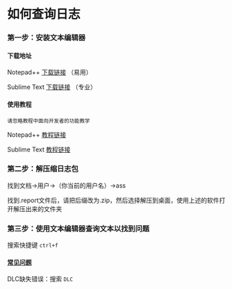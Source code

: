 # 如何查询日志

### 第一步：安装文本编辑器

#### 下载地址

Notepad++ [下载链接](https://notepad-plus-plus.org/) （易用）

Sublime Text [下载链接](http://www.sublimetext.com/) （专业）

#### 使用教程

`请忽略教程中面向开发者的功能教学`

Notepad++ [教程链接](http://www.myit66.com/4584.html)

Sublime Text [教程链接](https://www.jianshu.com/p/289bdda1fdff)

### 第二步：解压缩日志包

找到文档→用户→（你当前的用户名）→ass

找到.report文件后，请把后缀改为.zip，然后选择解压到桌面，使用上述的软件打开解压出来的文件夹

### 第三步：使用文本编辑器查询文本以找到问题

搜索快捷键 `ctrl+f`

#### [常见问题]()

DLC缺失错误：搜索 `DLC`
